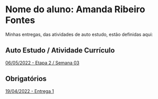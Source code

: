 # Nome do aluno: Amanda Ribeiro Fontes
Minhas entregas, das atividades de auto estudo, estão definidas aqui:

## Auto Estudo / Atividade Currículo
<a href="https://amandafontes.github.io/modulo2-amanda-fontes/03_AUT_EST_ENTREGA/Semana%203/curriculo/atividade-curriculo.html"> 06/05/2022 - Etapa 2 / Semana 03 </a>
<br>
## Obrigatórios
<a href="https://github.com/Intelihub/Template_Aluno/blob/main/03_EX_OBRIGATORIOS/Coloque%20aqui%20entregas%20de%20exerc%C3%ADcios%20obrigat%C3%B3rios.rtf"> 19/04/2022 - Entrega 1 </a>

